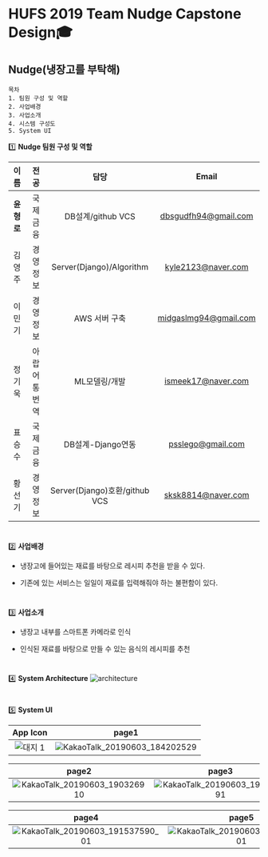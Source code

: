 HUFS 2019 Team Nudge Capstone Design:mortar_board:
==========
Nudge(냉장고를 부탁해)
-----

~~~
목차
1. 팀원 구성 및 역할
2. 사업배경
3. 사업소개
4. 시스템 구성도
5. System UI 
~~~

:one:
**Nudge 팀원 구성 및 역할**

|이름|전공|담당|Email|
|:-------:|:-------:|:------:|:--------:|
|**윤형로**|국제금융|DB설계/github VCS |<dbsgudfh94@gmail.com>|
|김영주|경영정보|Server(Django)/Algorithm|<kyle2123@naver.com>|
|이민기|경영정보|AWS 서버 구축|<midgaslmg94@gmail.com>|
|정기욱|아랍어통번역|ML모델링/개발|<ismeek17@naver.com>|
|표승수|국제금융|DB설계-Django연동|<psslego@gmail.com>|
|황선기|경영정보|Server(Django)호환/github VCS|<sksk8814@naver.com>|  


#
#


:two: **사업배경**

* 냉장고에 들어있는 재료를 바탕으로 레시피 추천을 받을 수 있다. 

* 기존에 있는 서비스는 일일이 재료를 입력해줘야 하는 불편함이 있다.


#
#

:three: **사업소개**

* 냉장고 내부를 스마트폰 카메라로 인식  

* 인식된 재료를 바탕으로 만들 수 있는 음식의 레시피를 추천

#     
#


:four: **System Architecture**
![architecture](https://user-images.githubusercontent.com/49775240/58313386-647a6a00-7e48-11e9-9b02-d54c94d4f13b.png)

#
#
:five: **System UI**

|**App Icon**|**page1**|
|:-------:|:-------:|
|![대지 1](https://user-images.githubusercontent.com/49775240/58798091-b0918f80-863c-11e9-9b64-593fa17ee5ad.png)|![KakaoTalk_20190603_184202529](https://user-images.githubusercontent.com/49775240/58795703-4fff5400-8636-11e9-9799-ff72b5e73ea0.png)|


|**page2**|**page3**|
|:-------:|:-------:|
|![KakaoTalk_20190603_190326910](https://user-images.githubusercontent.com/49775240/58795762-71f8d680-8636-11e9-8757-b7e18e976623.png)|![KakaoTalk_20190603_190323091](https://user-images.githubusercontent.com/49775240/58797750-bfc40d80-863b-11e9-97d9-4a3a88f6d721.png)|

|**page4**|**page5**|
|:-------:|:-------:|
|![KakaoTalk_20190603_191537590_01](https://user-images.githubusercontent.com/49775240/58797853-00bc2200-863c-11e9-8075-4cb66d35438b.png)|![KakaoTalk_20190603_191046552_01](https://user-images.githubusercontent.com/49775240/58797922-2d703980-863c-11e9-8ba8-017174d873e9.png)|


